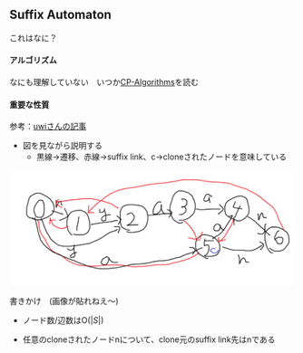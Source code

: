 ## Suffix Automaton

これはなに？



#### アルゴリズム

なにも理解していない　いつか[CP-Algorithms](https://cp-algorithms.com/string/suffix-automaton.html)を読む

#### 重要な性質

参考：[uwiさんの記事](https://w.atwiki.jp/uwicoder/pages/2842.html)

- 図を見ながら説明する
  - 黒線→遷移、赤線→suffix link、c→cloneされたノードを意味している

![nyaan](nyaan.png)

書きかけ　(画像が貼れねえ～)

- ノード数/辺数は$\mathrm{O}(\lvert S\lvert)$

- 任意のcloneされたノードnについて、clone元のsuffix link先はnである